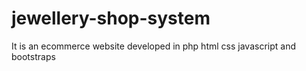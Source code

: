 # jewellery-shop-system
It is an ecommerce website developed in php html css javascript and bootstraps
